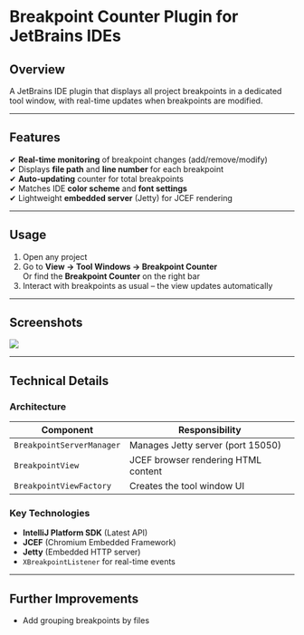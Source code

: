 # Breakpoint Counter Plugin for JetBrains IDEs

## Overview  
A JetBrains IDE plugin that displays all project breakpoints in a dedicated tool window, with real-time updates when breakpoints are modified.

---

## Features  
✔ **Real-time monitoring** of breakpoint changes (add/remove/modify)  
✔ Displays **file path** and **line number** for each breakpoint  
✔ **Auto-updating** counter for total breakpoints  
✔ Matches IDE **color scheme** and **font settings**  
✔ Lightweight **embedded server** (Jetty) for JCEF rendering  

---

## Usage  
1. Open any project  
2. Go to **View -> Tool Windows -> Breakpoint Counter** \
   Or find the **Breakpoint Counter** on the right bar
4. Interact with breakpoints as usual – the view updates automatically  

---

## Screenshots
![](https://github.com/user-attachments/assets/7ae446eb-5e1f-432f-926d-06daf00a9d26)

---

## Technical Details  
### Architecture  
| Component               | Responsibility                          |
|-------------------------|-----------------------------------------|
| `BreakpointServerManager` | Manages Jetty server (port 15050)      |
| `BreakpointView`         | JCEF browser rendering HTML content    |
| `BreakpointViewFactory`  | Creates the tool window UI             |

### Key Technologies  
- **IntelliJ Platform SDK** (Latest API)  
- **JCEF** (Chromium Embedded Framework)  
- **Jetty** (Embedded HTTP server)  
- `XBreakpointListener` for real-time events  

---

## Further Improvements
- Add grouping breakpoints by files
